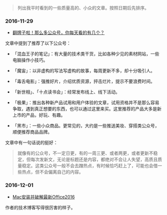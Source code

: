 

> 列出我平时看到的一些质量高的、小众的文章。按照日期后先排序。




### 2016-11-29

- [翻牌子啦！那么多公众号，你每天看的有几个？](http://www.jianshu.com/p/2bf2c906a4eb)

文章中提到了推荐了以下公众号：

- 「混血王子的笔记」：有大量的技术类干货，比如各种少见的素材网站，一些电脑操作小技巧。

- 「魔宙」：以非虚构的写法写虚构的故事，每周更新不多，却十分吸引人。

- 「毒舌电影」：强推好片，介绍优质资源，抨击烂片，提示不要浪费时间。

- 「新世相」、「十点读书会」：经常发布线上、线下活动。

- 「极果」：推出各种新产品试用和用户体验的文章，试用资格并不是那么容易争取，遇到真正想要的东西，也可以通过这里来买。这里推荐的产品大多是新上市的产品，好玩、有趣。

- 「黑市」：一些小众商品。更常见的，大约是一些推送美妆、穿搭类公众号，顺便推荐商品品牌。



文章中有一句话说的挺好：

> 就像有的公众号，不一定日更，有的一周三更、或者两更，或者更新不稳定，但每次发新文，无论是标题还是内容，都绝对不会让人失望，高质且质量稳定。这类公众号一般不会去蹭热点，有时候恰巧赶上了，可能也会借一些热点，但不会偏离自己的内容。



### 2016-12-01

- [Mac安装并破解最新Office2016](http://blog.csdn.net/yanzi1225627/article/details/52053443)

作者的技术博客写得很厉害的样子。







